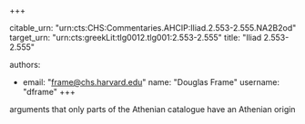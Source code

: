 +++


citable_urn: "urn:cts:CHS:Commentaries.AHCIP:Iliad.2.553-2.555.NA2B2od"
target_urn: "urn:cts:greekLit:tlg0012.tlg001:2.553-2.555"
title: "Iliad 2.553-2.555"

authors:
- email: "frame@chs.harvard.edu"
  name: "Douglas Frame"
  username: "dframe"
+++

<p>arguments that only parts of the Athenian catalogue have an Athenian origin</p>